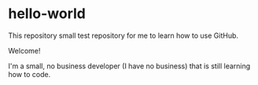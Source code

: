 # hello-world
This repository small test repository for me to learn how to use GitHub.

Welcome!

I'm a small, no business developer (I have no business) that is still learning how to code.
